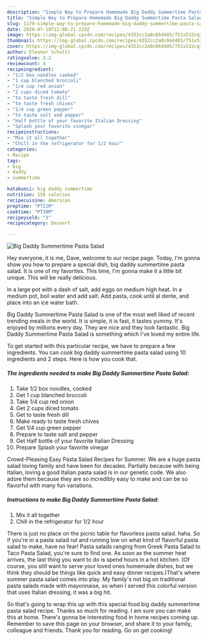 ```yaml
---
description: "Simple Way to Prepare Homemade Big Daddy Summertime Pasta Salad"
title: "Simple Way to Prepare Homemade Big Daddy Summertime Pasta Salad"
slug: 1170-simple-way-to-prepare-homemade-big-daddy-summertime-pasta-salad
date: 2020-07-18T12:08:21.233Z
image: https://img-global.cpcdn.com/recipes/4352cc2a0c66d405/751x532cq70/big-daddy-summertime-pasta-salad-recipe-main-photo.jpg
thumbnail: https://img-global.cpcdn.com/recipes/4352cc2a0c66d405/751x532cq70/big-daddy-summertime-pasta-salad-recipe-main-photo.jpg
cover: https://img-global.cpcdn.com/recipes/4352cc2a0c66d405/751x532cq70/big-daddy-summertime-pasta-salad-recipe-main-photo.jpg
author: Eleanor Schultz
ratingvalue: 3.2
reviewcount: 4
recipeingredient:
- "1/2 box noodles cooked"
- "1 cup blanched broccoli"
- "1/4 cup red onion"
- "2 cups diced tomato"
- "to taste fresh dill"
- "to taste fresh chives"
- "1/4 cup green pepper"
- "to taste salt and pepper"
- "Half bottle of your favorite Italian Dressing"
- "Splash your favorite vinegar"
recipeinstructions:
- "Mix it all together"
- "Chill in the refrigerator for 1/2 hour"
categories:
- Recipe
tags:
- big
- daddy
- summertime

katakunci: big daddy summertime 
nutrition: 156 calories
recipecuisine: American
preptime: "PT21M"
cooktime: "PT39M"
recipeyield: "3"
recipecategory: Dessert

---
```



![Big Daddy Summertime Pasta Salad](https://img-global.cpcdn.com/recipes/4352cc2a0c66d405/751x532cq70/big-daddy-summertime-pasta-salad-recipe-main-photo.jpg)

Hey everyone, it is me, Dave, welcome to our recipe page. Today, I'm gonna show you how to prepare a special dish, big daddy summertime pasta salad. It is one of my favorites. This time, I'm gonna make it a little bit unique. This will be really delicious.

In a large pot with a dash of salt, add eggs on medium high heat. In a medium pot, boil water and add salt. Add pasta, cook until al dente, and place into an ice water bath.

Big Daddy Summertime Pasta Salad is one of the most well liked of recent trending meals in the world. It is simple, it is fast, it tastes yummy. It's enjoyed by millions every day. They are nice and they look fantastic. Big Daddy Summertime Pasta Salad is something which I've loved my entire life.


To get started with this particular recipe, we have to prepare a few ingredients. You can cook big daddy summertime pasta salad using 10 ingredients and 2 steps. Here is how you cook that.

<!--inarticleads1-->

##### The ingredients needed to make Big Daddy Summertime Pasta Salad:

1. Take 1/2 box noodles, cooked
1. Get 1 cup blanched broccoli
1. Take 1/4 cup red onion
1. Get 2 cups diced tomato
1. Get to taste fresh dill
1. Make ready to taste fresh chives
1. Get 1/4 cup green pepper
1. Prepare to taste salt and pepper
1. Get Half bottle of your favorite Italian Dressing
1. Prepare Splash your favorite vinegar


Crowd-Pleasing Easy Pasta Salad Recipes for Summer. We are a huge pasta salad loving family and have been for decades. Partially because with being Italian, loving a good Italian pasta salad is in our genetic code. We also adore them because they are so incredibly easy to make and can be so flavorful with many fun variations. 

<!--inarticleads2-->

##### Instructions to make Big Daddy Summertime Pasta Salad:

1. Mix it all together
1. Chill in the refrigerator for 1/2 hour


There is just no place on the picnic table for flavorless pasta salad. haha. So if you&#39;re in a pasta salad rut and running low on what kind of flavorful pasta salad to make, have no fear! Pasta salads ranging from Greek Pasta Salad to Taco Pasta Salad, you&#39;re sure to find one. As soon as the summer heat arrives, the last thing you want to do is spend hours in a hot kitchen. (Of course, you still want to serve your loved ones homemade dishes, but we think they should be things like quick and easy dinner recipes.)That&#39;s where summer pasta salad comes into play. My family&#39;s not big on traditional pasta salads made with mayonnaise, so when I served this colorful version that uses Italian dressing, it was a big hit. 

So that's going to wrap this up with this special food big daddy summertime pasta salad recipe. Thanks so much for reading. I am sure you can make this at home. There's gonna be interesting food in home recipes coming up. Remember to save this page on your browser, and share it to your family, colleague and friends. Thank you for reading. Go on get cooking!
